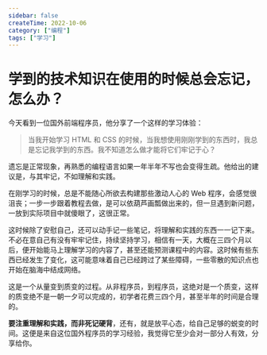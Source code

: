 ```yaml
---
sidebar: false
createTime: 2022-10-06
category: ["编程"] 
tags: ["学习"]
---
```


# 学到的技术知识在使用的时候总会忘记，怎么办？

今天看到一位国外前端程序员，他分享了一个这样的学习体验：

> 当我开始学习 HTML 和 CSS 的时候，当我想使用刚刚学到的东西时，我总是忘记我学到的东西。我不知道怎么做才能将它们牢记于心？

遗忘是正常现象，再熟悉的编程语言如果一年半年不写也会变得生疏。他给出的建议是，与其牢记，不如理解和实践。

在刚学习的时候，总是不能随心所欲去构建那些激动人心的 Web 程序，会感觉很沮丧；一步一步跟着教程去做，是可以依葫芦画瓢做出来的，但一旦遇到新问题，一放到实际项目中就傻眼了，这很正常。

这时候除了安慰自己，还可以动手记一些笔记，将理解和实践的东西一一记下来。不必在意自己有没有牢牢记住，持续坚持学习，相信有一天，大概在三四个月以后，便开始能马上理解学习的内容了，甚至还能预测课程中的内容。这时候有些东西已经发生了变化，这可能意味着自己已经跨过了某些障碍，一些零散的知识点也开始在脑海中结成网络。

这是一个从量变到质变的过程。从非程序员，到程序员，这绝对是一个质变，这样的质变绝不是一朝一夕可以完成的，初学者花费三四个月，甚至半年的时间是合理的。

**要注重理解和实践，而非死记硬背**，还有，就是放平心态，给自己足够的蜕变的时间。这便是来自这位国外程序员的学习经验，我觉得它至少会对一部分人有效，分享给你。
